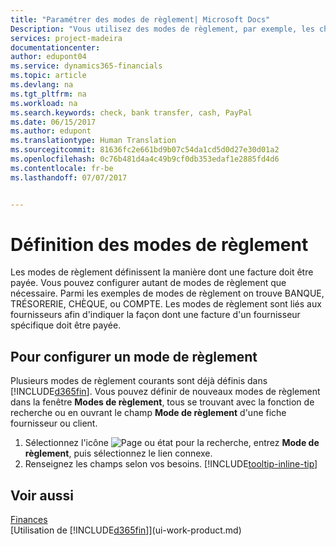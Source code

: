 ```yaml
---
title: "Paramétrer des modes de règlement| Microsoft Docs"
Description: "Vous utilisez des modes de règlement, par exemple, les chèques, le transfert bancaire, les espèces, ou Paypal, pour définir la façon dont une facture est payée."
services: project-madeira
documentationcenter: 
author: edupont04
ms.service: dynamics365-financials
ms.topic: article
ms.devlang: na
ms.tgt_pltfrm: na
ms.workload: na
ms.search.keywords: check, bank transfer, cash, PayPal
ms.date: 06/15/2017
ms.author: edupont
ms.translationtype: Human Translation
ms.sourcegitcommit: 81636fc2e661bd9b07c54da1cd5d0d27e30d01a2
ms.openlocfilehash: 0c76b481d4a4c49b9cf0db353edaf1e2885fd4d6
ms.contentlocale: fr-be
ms.lasthandoff: 07/07/2017


---
```

# <a name="defining-payment-methods"></a>Définition des modes de règlement
Les modes de règlement définissent la manière dont une facture doit être payée. Vous pouvez configurer autant de modes de règlement que nécessaire. Parmi les exemples de modes de règlement on trouve BANQUE, TRÉSORERIE, CHÈQUE, ou COMPTE.
Les modes de règlement sont liés aux fournisseurs afin d'indiquer la façon dont une facture d'un fournisseur spécifique doit être payée.

## <a name="to-set-up-a-payment-methods"></a>Pour configurer un mode de règlement
Plusieurs modes de règlement courants sont déjà définis dans [!INCLUDE[d365fin](includes/d365fin_md.md)]. Vous pouvez définir de nouveaux modes de règlement dans la fenêtre **Modes de règlement**, tous se trouvant avec la fonction de recherche ou en ouvrant le champ **Mode de règlement** d'une fiche fournisseur ou client.
1. Sélectionnez l'icône ![Page ou état pour la recherche](media/ui-search/search_small.png "Page ou état pour la recherche"), entrez **Mode de règlement**, puis sélectionnez le lien connexe.
2. Renseignez les champs selon vos besoins. [!INCLUDE[tooltip-inline-tip](includes/tooltip-inline-tip_md.md)]

## <a name="see-also"></a>Voir aussi
[Finances](finance.md)  
[Utilisation de [!INCLUDE[d365fin](includes/d365fin_md.md)]](ui-work-product.md)  

